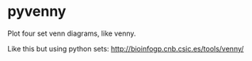 pyvenny
=======

Plot four set venn diagrams, like venny.

Like this but using python sets:
http://bioinfogp.cnb.csic.es/tools/venny/
